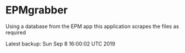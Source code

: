 # EPMgrabber
Using a database from the EPM app this application scrapes the files as required


Latest backup: Sun Sep 8 16:00:02 UTC 2019
